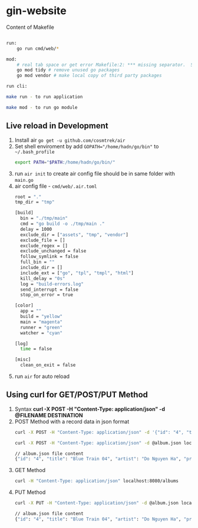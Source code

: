 # gin-website

Content of Makefile
```bash

run:
    go run cmd/web/*

mod:
    # real tab space or get error Makefile:2: *** missing separator.  Stop.
    go mod tidy # remove unused go packages
    go mod vendor # make local copy of third party packages

run cli:

make run - to run application

make mod - to run go module
```

## Live reload in Development

1. Install air `go get -u github.com/cosmtrek/air`
2. Set shell enviroment by add `GOPATH="/home/hadn/go/bin"` to `~/.bash_profile`
    ```bash
    export PATH="$PATH:/home/hadn/go/bin/"
    ```
3. run `air init` to create air config file should be in same folder with `main.go`
4. air config file - `cmd/web/.air.toml`
   ```bash
   root = "."
   tmp_dir = "tmp"

   [build]
     bin = "./tmp/main"
     cmd = "go build -o ./tmp/main ."
     delay = 1000
     exclude_dir = ["assets", "tmp", "vendor"]
     exclude_file = []
     exclude_regex = []
     exclude_unchanged = false
     follow_symlink = false
     full_bin = ""
     include_dir = []
     include_ext = ["go", "tpl", "tmpl", "html"]
     kill_delay = "0s"
     log = "build-errors.log"
     send_interrupt = false
     stop_on_error = true

   [color]
     app = ""
     build = "yellow"
     main = "magenta"
     runner = "green"
     watcher = "cyan"

   [log]
     time = false

   [misc]
     clean_on_exit = false
   ```
5. run `air` for auto reload

## Using curl for GET/POST/PUT Method

1. Syntax **curl -X POST -H "Content-Type: application/json" -d @FILENAME DESTINATION**
2. POST Method with a record data in json format
    ```bash
    curl -X POST -H "Content-Type: application/json" -d '{"id": "4", "title": "Blue Train 04", "artist": "Do Nguyen Ha", "price": 6.99}' http://localhost:8080/albums

    curl -X POST -H "Content-Type: application/json" -d @album.json localhost:8080/albums

    // album.json file content
    {"id": "4", "title": "Blue Train 04", "artist": "Do Nguyen Ha", "price": 6.99}
    ```
3. GET Method
    ```bash
    curl -H "Content-Type: application/json" localhost:8080/albums
    ```
4. PUT Method
    ```bash
    curl -X PUT -H "Content-Type: application/json" -d @album.json localhost:8080/albums

    // album.json file content
    {"id": "4", "title": "Blue Train 04", "artist": "Do Nguyen Ha", "price": 66.99}
    ```
